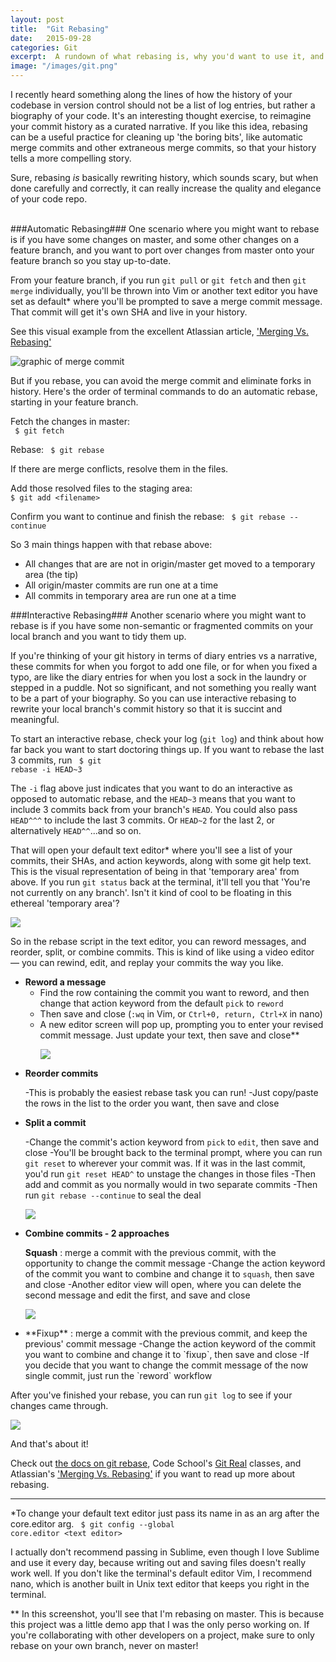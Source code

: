 ```yaml
---
layout: post
title:  "Git Rebasing"
date:   2015-09-28
categories: Git
excerpt:  A rundown of what rebasing is, why you'd want to use it, and how to pull it off.
image: "/images/git.png"
---
```



I recently heard something along the lines of how the history of your codebase in version control should not be a list of log entries, but rather a biography of your code. It's an interesting thought exercise, to reimagine your commit history as a curated narrative. If you like this idea, rebasing can be a useful practice for cleaning up 'the boring bits', like automatic merge commits and other extraneous merge commits, so that your history tells a more compelling story. 

Sure, rebasing *is* basically rewriting history, which sounds scary, but when done carefully and correctly, it can really increase the quality and elegance of your code repo. 
<br>
<br>

###Automatic Rebasing###
One scenario where you might want to rebase is if you have some changes on master, and some other changes on a feature branch, and you want to port over changes from master onto your feature branch so you stay up-to-date. 

From your feature branch, if you run `git pull` or `git fetch` and then `git merge` individually, you'll be thrown into Vim or another text editor you have set as default&#42; where you'll be prompted to save a merge commit message. That commit will get it's own SHA and live in your history. 

See this visual example from the excellent Atlassian article, ['Merging Vs. Rebasing'](https://www.atlassian.com/git/tutorials/merging-vs-rebasing/conceptual-overview)

<img src="/images/git-merge.png" alt="graphic of merge commit">

But if you rebase, you can avoid the merge commit and eliminate forks in history. Here's the order of terminal commands to do an automatic rebase, starting in your feature branch.

Fetch the changes in master:  
<code class="terminal">
$ git fetch
</code>

Rebase:
<code class="terminal">
$ git rebase
</code>

If there are merge conflicts, resolve them in the files.

Add those resolved files to the staging area:
<code class="terminal">
$ git add &lt;filename&gt;
</code>

Confirm you want to continue and finish the rebase:
<code class="terminal">
$ git rebase --continue
</code>

<p class="list-head">So 3 main things happen with that rebase above:</p>
<ul class="automatic-rebase-list">
<li>All changes that are are not in origin/master get moved to a temporary area (the tip)</li>
<li>All origin/master commits are run one at a time</li>
<li>All commits in temporary area are run one at a time</li>
</ul>


###Interactive Rebasing###
Another scenario where you might want to rebase is if you have some non-semantic or fragmented commits on your local branch and you want to tidy them up. 

If you're thinking of your git history in terms of diary entries vs a narrative, these commits for when you forgot to add one file, or for when you fixed a typo, are like the diary entries for when you lost a sock in the laundry or stepped in a puddle. Not so significant, and not something you really want to be a part of your biography. So you can use interactive rebasing to rewrite your local branch's commit history so that it is succint and meaningful. 

To start an interactive rebase, check your log (`git log`) and think about how far back you want to start doctoring things up. If you want to rebase the last 3 commits, run
<code class="terminal">
$ git rebase -i HEAD~3
</code>

The `-i` flag above just indicates that you want to do an interactive as opposed to automatic rebase, and the `HEAD~3` means that you want to include 3 commits back from your branch's `HEAD`. You could also pass `HEAD^^^` to include the last 3 commits. Or `HEAD~2` for the last 2, or alternatively `HEAD^^`...and so on.

That will open your default text editor&#42; where you'll see a list of your commits, their SHAs, and action keywords, along with some git help text. This is the visual representation of being in that 'temporary area' from above. If you run `git status` back at the terminal, it'll tell you that 'You're not currently on any branch'. Isn't it kind of cool to be floating in this ethereal 'temporary area'? 

<img src="/images/rebase-script.png">

<!-- <img src="http://memesvault.com/wp-content/uploads/Philosoraptor-Blank-6.jpg"> -->
So in the rebase script in the text editor, you can reword messages, and reorder, split, or combine commits. This is kind of like using a video editor &mdash; you can rewind, edit, and replay your commits the way you like. 

<ul>
	<li>
<strong>Reword a message</strong>
<ul>
<li>Find the row containing the commit you want to reword, and then change that action keyword from the default <code>pick</code> to <code>reword</code></li>
<li>Then save and close (<code>:wq</code> in Vim, or <code>Ctrl+0, return, Ctrl+X</code> in nano)</li>
<li>A new editor screen will pop up, prompting you to enter your revised commit message. Just update your text, then save and close&#42;&#42;</li>

<img src="/images/rebase-reword.png"></ul></li>
<li>
<strong>Reorder commits</strong>

-This is probably the easiest rebase task you can run!
-Just copy/paste the rows in the list to the order you want, then save and close 

<li><strong>Split a commit</strong></li>

-Change the commit's action keyword from `pick` to `edit`, then save and close
-You'll be brought back to the terminal prompt, where you can run `git reset` to wherever your commit was. If it was in the last commit, you'd run `git reset HEAD^` to unstage the changes in those files
-Then add and commit as you normally would in two separate commits
-Then run `git rebase --continue` to seal the deal

<img src="/images/split-commits.png"></li>

<li><strong>Combine commits - 2 approaches</strong>

**Squash** : merge a commit with the previous commit, with the opportunity to change the commit message
-Change the action keyword of the commit you want to combine and change it to `squash`, then save and close
-Another editor view will open, where you can delete the second message and edit the first, and save and close

<img src="/images/squash.png"></li>

<li>**Fixup** : merge a commit with the previous commit, and keep the previous' commit message
-Change the action keyword of the commit you want to combine and change it to `fixup`, then save and close
-If you decide that you want to change the commit message of the now single commit, just run the `reword` workflow </li>
</ul>

After you've finished your rebase, you can run `git log` to see if your changes came through.

<img src="/images/log.png"> 

And that's about it! 

Check out [the docs on git rebase](http://git-scm.com/docs/git-rebase), Code School's [Git Real](https://www.codeschool.com/paths/git) classes, and Atlassian's ['Merging Vs. Rebasing'](https://www.atlassian.com/git/tutorials/merging-vs-rebasing/conceptual-overview) if you want to read up more about rebasing.

<hr> 

&#42;To change your default text editor just pass its name in as an arg after the core.editor arg. 
<code class="terminal">
$ git config --global core.editor &lt;text editor&gt;
</code>

I actually don't recommend passing in Sublime, even though I love Sublime and use it every day, because writing out and saving files doesn't really work well. If you don't like the terminal's default editor Vim, I recommend nano, which is another built in Unix text editor that keeps you right in the terminal. 

&#42;&#42; In this screenshot, you'll see that I'm rebasing on master. This is because this project was a little demo app that I was the only perso working on. If you're collaborating with other developers on a project, make sure to only rebase on your own branch, never on master!
